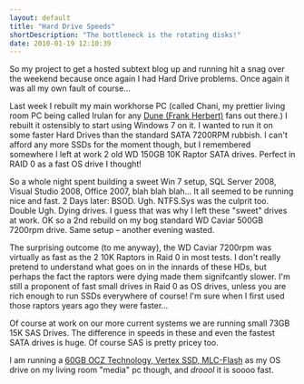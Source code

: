 ```yaml
---
layout: default
title: "Hard Drive Speeds"
shortDescription: "The bottleneck is the rotating disks!"
date: 2010-01-19 12:10:39
---
```

So my project to get a hosted subtext blog up and running hit a snag over the weekend because once again I had Hard Drive problems. Once again it was all my own fault of course&hellip;

Last week I rebuilt my main workhorse PC (called Chani, my prettier living room PC being called Irulan for any [Dune (Frank Herbert)](http://www.amazon.co.uk/Dune-Frank-Herbert/dp/0450011844/ref=sr_1_1?ie=UTF8&amp;s=books&amp;qid=1263901782&amp;sr=8-1) fans out there.) I rebuilt it ostensibly to start using Windows 7 on it. I wanted to run it on some faster Hard Drives than the standard SATA 7200RPM rubbish. I can't afford any more SSDs for the moment though, but I remembered somewhere I left at work 2 old WD 150GB 10K Raptor SATA drives. Perfect in RAID 0 as a fast OS drive I thought!

So a whole night spent building a sweet Win 7 setup, SQL Server 2008, Visual Studio 2008, Office 2007, blah blah blah&hellip; It all seemed to be running nice and fast. 2 Days later: BSOD. Ugh. NTFS.Sys was the culprit too. Double Ugh. Dying drives. I guess that was why I left these "sweet" drives at work. OK so a 2nd rebuild on my bog standard WD Caviar 500GB 7200rpm drive. Same setup &ndash; another evening wasted.

The surprising outcome (to me anyway), the WD Caviar 7200rpm was virtually as fast as the 2 10K Raptors in Raid 0 in most tests. I don't really pretend to understand what goes on in the innards of these HDs, but perhaps the fact the raptors were dying made them signifcantly slower. I'm still a proponent of fast small drives in Raid 0 as OS drives, unless you are rich enough to run SSDs everywhere of course! I'm sure when I first used those raptors years ago they were faster&hellip;

Of course at work on our more current systems we are running small 73GB 15K SAS Drives. The difference in speeds in these and even the fastest SATA drives is huge. Of course SAS is pretty pricey too.

I am running a [60GB OCZ Technology, Vertex SSD, MLC-Flash](http://www.scan.co.uk/Products/60GB-OCZ-Technology-OCZSSD2-1VTX60G-MLC-25-SATA-3Gb-s-200MB-s-Read-and-160MB-s-Write-speed) as my OS drive on my living room "media" pc though, and *droool* it is soooo fast.
